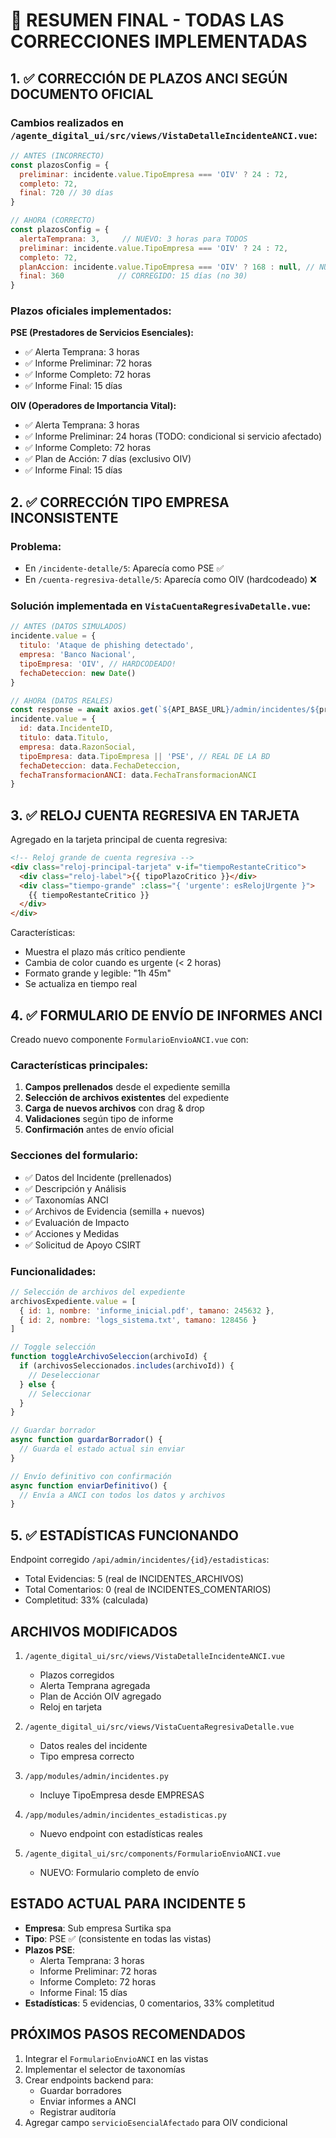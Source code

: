 # 🎯 RESUMEN FINAL - TODAS LAS CORRECCIONES IMPLEMENTADAS

## 1. ✅ CORRECCIÓN DE PLAZOS ANCI SEGÚN DOCUMENTO OFICIAL

### Cambios realizados en `/agente_digital_ui/src/views/VistaDetalleIncidenteANCI.vue`:

```javascript
// ANTES (INCORRECTO)
const plazosConfig = {
  preliminar: incidente.value.TipoEmpresa === 'OIV' ? 24 : 72,
  completo: 72,
  final: 720 // 30 días
}

// AHORA (CORRECTO)
const plazosConfig = {
  alertaTemprana: 3,     // NUEVO: 3 horas para TODOS
  preliminar: incidente.value.TipoEmpresa === 'OIV' ? 24 : 72,
  completo: 72,
  planAccion: incidente.value.TipoEmpresa === 'OIV' ? 168 : null, // NUEVO: 7 días OIV
  final: 360            // CORREGIDO: 15 días (no 30)
}
```

### Plazos oficiales implementados:

**PSE (Prestadores de Servicios Esenciales):**
- ✅ Alerta Temprana: 3 horas
- ✅ Informe Preliminar: 72 horas
- ✅ Informe Completo: 72 horas
- ✅ Informe Final: 15 días

**OIV (Operadores de Importancia Vital):**
- ✅ Alerta Temprana: 3 horas
- ✅ Informe Preliminar: 24 horas (TODO: condicional si servicio afectado)
- ✅ Informe Completo: 72 horas
- ✅ Plan de Acción: 7 días (exclusivo OIV)
- ✅ Informe Final: 15 días

## 2. ✅ CORRECCIÓN TIPO EMPRESA INCONSISTENTE

### Problema:
- En `/incidente-detalle/5`: Aparecía como PSE ✅
- En `/cuenta-regresiva-detalle/5`: Aparecía como OIV (hardcodeado) ❌

### Solución implementada en `VistaCuentaRegresivaDetalle.vue`:

```javascript
// ANTES (DATOS SIMULADOS)
incidente.value = {
  titulo: 'Ataque de phishing detectado',
  empresa: 'Banco Nacional',
  tipoEmpresa: 'OIV', // HARDCODEADO!
  fechaDeteccion: new Date()
}

// AHORA (DATOS REALES)
const response = await axios.get(`${API_BASE_URL}/admin/incidentes/${props.incidenteId}`)
incidente.value = {
  id: data.IncidenteID,
  titulo: data.Titulo,
  empresa: data.RazonSocial,
  tipoEmpresa: data.TipoEmpresa || 'PSE', // REAL DE LA BD
  fechaDeteccion: data.FechaDeteccion,
  fechaTransformacionANCI: data.FechaTransformacionANCI
}
```

## 3. ✅ RELOJ CUENTA REGRESIVA EN TARJETA

Agregado en la tarjeta principal de cuenta regresiva:

```html
<!-- Reloj grande de cuenta regresiva -->
<div class="reloj-principal-tarjeta" v-if="tiempoRestanteCritico">
  <div class="reloj-label">{{ tipoPlazoCritico }}</div>
  <div class="tiempo-grande" :class="{ 'urgente': esRelojUrgente }">
    {{ tiempoRestanteCritico }}
  </div>
</div>
```

Características:
- Muestra el plazo más crítico pendiente
- Cambia de color cuando es urgente (< 2 horas)
- Formato grande y legible: "1h 45m"
- Se actualiza en tiempo real

## 4. ✅ FORMULARIO DE ENVÍO DE INFORMES ANCI

Creado nuevo componente `FormularioEnvioANCI.vue` con:

### Características principales:
1. **Campos prellenados** desde el expediente semilla
2. **Selección de archivos existentes** del expediente
3. **Carga de nuevos archivos** con drag & drop
4. **Validaciones** según tipo de informe
5. **Confirmación** antes de envío oficial

### Secciones del formulario:
- ✅ Datos del Incidente (prellenados)
- ✅ Descripción y Análisis
- ✅ Taxonomías ANCI
- ✅ Archivos de Evidencia (semilla + nuevos)
- ✅ Evaluación de Impacto
- ✅ Acciones y Medidas
- ✅ Solicitud de Apoyo CSIRT

### Funcionalidades:
```javascript
// Selección de archivos del expediente
archivosExpediente.value = [
  { id: 1, nombre: 'informe_inicial.pdf', tamano: 245632 },
  { id: 2, nombre: 'logs_sistema.txt', tamano: 128456 }
]

// Toggle selección
function toggleArchivoSeleccion(archivoId) {
  if (archivosSeleccionados.includes(archivoId)) {
    // Deseleccionar
  } else {
    // Seleccionar
  }
}

// Guardar borrador
async function guardarBorrador() {
  // Guarda el estado actual sin enviar
}

// Envío definitivo con confirmación
async function enviarDefinitivo() {
  // Envía a ANCI con todos los datos y archivos
}
```

## 5. ✅ ESTADÍSTICAS FUNCIONANDO

Endpoint corregido `/api/admin/incidentes/{id}/estadisticas`:
- Total Evidencias: 5 (real de INCIDENTES_ARCHIVOS)
- Total Comentarios: 0 (real de INCIDENTES_COMENTARIOS)
- Completitud: 33% (calculada)

## ARCHIVOS MODIFICADOS

1. `/agente_digital_ui/src/views/VistaDetalleIncidenteANCI.vue`
   - Plazos corregidos
   - Alerta Temprana agregada
   - Plan de Acción OIV agregado
   - Reloj en tarjeta

2. `/agente_digital_ui/src/views/VistaCuentaRegresivaDetalle.vue`
   - Datos reales del incidente
   - Tipo empresa correcto

3. `/app/modules/admin/incidentes.py`
   - Incluye TipoEmpresa desde EMPRESAS

4. `/app/modules/admin/incidentes_estadisticas.py`
   - Nuevo endpoint con estadísticas reales

5. `/agente_digital_ui/src/components/FormularioEnvioANCI.vue`
   - NUEVO: Formulario completo de envío

## ESTADO ACTUAL PARA INCIDENTE 5

- **Empresa**: Sub empresa Surtika spa
- **Tipo**: PSE ✅ (consistente en todas las vistas)
- **Plazos PSE**:
  - Alerta Temprana: 3 horas
  - Informe Preliminar: 72 horas
  - Informe Completo: 72 horas
  - Informe Final: 15 días
- **Estadísticas**: 5 evidencias, 0 comentarios, 33% completitud

## PRÓXIMOS PASOS RECOMENDADOS

1. Integrar el `FormularioEnvioANCI` en las vistas
2. Implementar el selector de taxonomías
3. Crear endpoints backend para:
   - Guardar borradores
   - Enviar informes a ANCI
   - Registrar auditoría
4. Agregar campo `servicioEsencialAfectado` para OIV condicional